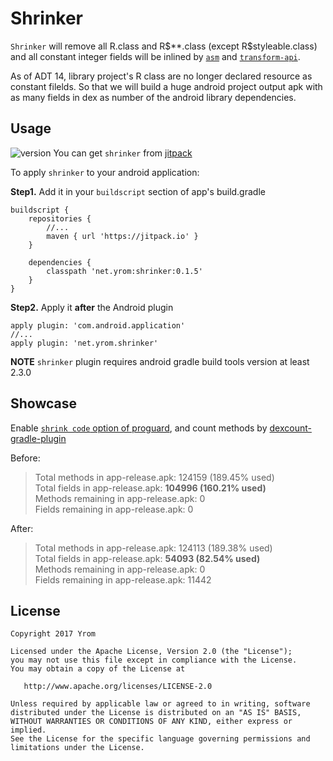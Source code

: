 # Shrinker

`Shrinker` will remove all R.class and R\$\*\*.class (except R\$styleable.class) and all constant integer fields will be inlined by [`asm`](http://asm.ow2.org/) and [`transform-api`](http://tools.android.com/tech-docs/new-build-system/transform-api). 

As of ADT 14, library project's R class are no longer declared resource as constant filelds. So that we will build a huge android project output apk with as many fields in dex as number of the android library dependencies.

## Usage 

![version](https://jitpack.io/v/net.yrom/shrinker.svg?style=flat-square) You can get `shrinker` from [jitpack](https://jitpack.io)

To apply `shrinker` to your android application:

**Step1.** Add it in your `buildscript` section of app's build.gradle
```
buildscript {
    repositories {
        //...
        maven { url 'https://jitpack.io' }
    }

    dependencies {
        classpath 'net.yrom:shrinker:0.1.5'
    }
}
```

**Step2.** Apply it **after** the Android plugin
```
apply plugin: 'com.android.application'
//...
apply plugin: 'net.yrom.shrinker'
```

**NOTE** `shrinker` plugin requires android gradle build tools version at least 2.3.0

## Showcase
Enable [`shrink code` option of proguard](https://developer.android.com/studio/build/shrink-code.html), and count methods by [dexcount-gradle-plugin](https://github.com/KeepSafe/dexcount-gradle-plugin)

Before:

> Total methods in app-release.apk: 124159 (189.45% used)  
> Total fields in app-release.apk:  **104996 (160.21% used)**  
> Methods remaining in app-release.apk: 0  
> Fields remaining in app-release.apk:  0

After:

> Total methods in app-release.apk: 124113 (189.38% used)  
> Total fields in app-release.apk:  **54093 (82.54% used)**  
> Methods remaining in app-release.apk: 0  
> Fields remaining in app-release.apk:  11442


## License
```
Copyright 2017 Yrom

Licensed under the Apache License, Version 2.0 (the "License");
you may not use this file except in compliance with the License.
You may obtain a copy of the License at

   http://www.apache.org/licenses/LICENSE-2.0

Unless required by applicable law or agreed to in writing, software
distributed under the License is distributed on an "AS IS" BASIS,
WITHOUT WARRANTIES OR CONDITIONS OF ANY KIND, either express or implied.
See the License for the specific language governing permissions and
limitations under the License.
```